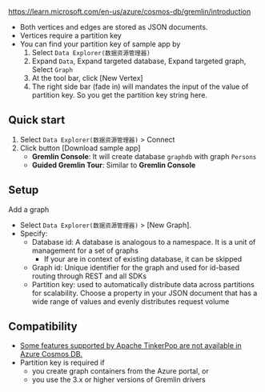 https://learn.microsoft.com/en-us/azure/cosmos-db/gremlin/introduction
- Both vertices and edges are stored as JSON documents.
- Vertices require a partition key
- You can find your partition key of sample app by 
    1. Select `Data Explorer(数据资源管理器)`
    2. Expand `Data`, Expand targeted database, Expand targeted graph, Select `Graph`
    3. At the tool bar, click [New Vertex]
    4. The right side bar (fade in) will mandates the input of the value of partition key. So you get the partition key string here.

## Quick start
1. Select `Data Explorer(数据资源管理器)` > Connect
2. Click button [Download sample app]
    - **Gremlin Console**: It will create database `graphdb` with graph `Persons`
    - **Guided Gremlin Tour**: Similar to **Gremlin Console**



## Setup


Add a graph
- Select `Data Explorer(数据资源管理器)` > [New Graph].
- Specify:
    - Database id: A database is analogous to a namespace. It is a unit of management for a set of graphs
        - If your are in context of existing database, it can be skipped
    - Graph id: Unique identifier for the graph and used for id-based routing through REST and all SDKs
    - Partition key: used to automatically distribute data across partitions for scalability. Choose a property in your JSON document that has a wide range of values and evenly distributes request volume



## Compatibility
- [Some features supported by Apache TinkerPop are not available in Azure Cosmos DB.](https://learn.microsoft.com/en-us/azure/cosmos-db/gremlin/support)
- Partition key is required if 
    - you create graph containers from the Azure portal, or
    - you use the 3.x or higher versions of Gremlin drivers
